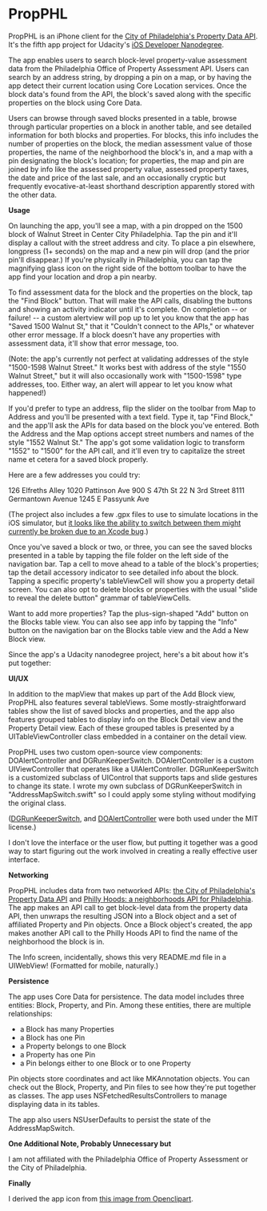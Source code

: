 PropPHL
=======

PropPHL is an iPhone client for the [City of Philadelphia's Property Data API](http://phlapi.com/opaapi.html). It's the fifth app project for Udacity's [iOS Developer Nanodegree](https://www.udacity.com/course/ios-developer-nanodegree--nd003).

The app enables users to search block-level property-value assessment data from the Philadelphia Office of Property Assessment API. Users can search by an address string, by dropping a pin on a map, or by having the app detect their current location using Core Location services. Once the block data's found from the API, the block's saved along with the specific properties on the block using Core Data. 

Users can browse through saved blocks presented in a table, browse through particular properties on a block in another table, and see detailed information for both blocks and properties. For blocks, this info includes the number of properties on the block, the median assessment value of those properties, the name of the neighborhood the block's in, and a map with a pin designating the block's location; for properties, the map and pin are joined by info like the assessed property value, assessed property taxes, the date and price of the last sale, and an occasionally cryptic but frequently evocative-at-least shorthand description apparently stored with the other data.

**Usage**

On launching the app, you'll see a map, with a pin dropped on the 1500 block of Walnut Street in Center City Philadelphia. Tap the pin and it'll display a callout with the street address and city. To place a pin elsewhere, longpress (1+ seconds) on the map and a new pin will drop (and the prior pin'll disappear.) If you're physically in Philadelphia, you can tap the magnifying glass icon on the right side of the bottom toolbar to have the app find your location and drop a pin nearby.

To find assessment data for the block and the properties on the block, tap the "Find Block" button. That will make the API calls, disabling the buttons and showing an activity indicator until it's complete. On completion -- or failure! -- a custom alertview will pop up to let you know that the app has "Saved 1500 Walnut St," that it "Couldn't connect to the APIs," or whatever other error message. If a block doesn't have any properties with assessment data, it'll show that error message, too.

(Note: the app's currently not perfect at validating addresses of the style "1500-1598 Walnut Street." It works best with address of the style "1550 Walnut Street," but it will also occasionally work with "1500-1598" type addresses, too. Either way, an alert will appear to let you know what happened!)

If you'd prefer to type an address, flip the slider on the toolbar from Map to Address and you'll be presented with a text field. Type it, tap "Find Block," and the app'll ask the APIs for data based on the block you've entered. Both the Address and the Map options accept street numbers and names of the style "1552 Walnut St." The app's got some validation logic to transform "1552" to "1500" for the API call, and it'll even try to capitalize the street name et cetera for a saved block properly.

Here are a few addresses you could try:

126 Elfreths Alley
1020 Pattinson Ave
900 S 47th St
22 N 3rd Street
8111 Germantown Avenue
1245 E Passyunk Ave

(The project also includes a few .gpx files to use to simulate locations in the iOS simulator, but [it looks like the ability to switch between them might currently be broken due to an Xcode bug](https://github.com/calabash/calabash-ios/issues/377#issuecomment-141967184).)

Once you've saved a block or two, or three, you can see the saved blocks presented in a table by tapping the file folder on the left side of the navigation bar. Tap a cell to move ahead to a table of the block's properties; tap the detail accessory indicator to see detailed info about the block. Tapping a specific property's tableViewCell will show you a property detail screen. You can also opt to delete blocks or properties with the usual "slide to reveal the delete button" grammar of tableViewCells.

Want to add more properties? Tap the plus-sign-shaped "Add" button on the Blocks table view. You can also see app info by tapping the "Info" button on the navigation bar on the Blocks table view and the Add a New Block view.

Since the app's a Udacity nanodegree project, here's a bit about how it's put together:

**UI/UX**

In addition to the mapView that makes up part of the Add Block view, PropPHL also features several tableViews. Some mostly-straightforward tables show the list of saved blocks and properties, and the app also features grouped tables to display info on the Block Detail view and the Property Detail view. Each of these grouped tables is presented by a UITableViewController class embedded in a container on the detail view.

PropPHL uses two custom open-source view components: DOAlertController and DGRunKeeperSwitch. DOAlertController is a custom UIViewController that operates like a UIAlertController. DGRunKeeperSwitch is a customized subclass of UIControl that supports taps and slide gestures to change its state. I wrote my own subclass of DGRunKeeperSwitch in "AddressMapSwitch.swift" so I could apply some styling without modifying the original class.

([DGRunKeeperSwitch](https://github.com/gontovnik/DGRunkeeperSwitch), and [DOAlertController](https://github.com/okmr-d/DOAlertController) were both used under the MIT license.)

I don't love the interface or the user flow, but putting it together was a good way to start figuring out the work involved in creating a really effective user interface.

**Networking**

PropPHL includes data from two networked APIs: [the City of Philadelphia's Property Data API](http://phlapi.com/opaapi.html) and [Philly Hoods: a neighborhoods API for Philadelphia](http://phillyhoods.net/). The app makes an API call to get block-level data from the property data API, then unwraps the resulting JSON into a Block object and a set of affiliated Property and Pin objects. Once a Block object's created, the app makes another API call to the Philly Hoods API to find the name of the neighborhood the block is in.

The Info screen, incidentally, shows this very README.md file in a UIWebView! (Formatted for mobile, naturally.)

**Persistence**

The app uses Core Data for persistence. The data model includes three entities: Block, Property, and Pin. Among these entities, there are multiple relationships:

- a Block has many Properties
- a Block has one Pin
- a Property belongs to one Block
- a Property has one Pin
- a Pin belongs either to one Block or to one Property

Pin objects store coordinates and act like MKAnnotation objects. You can check out the Block, Property, and Pin files to see how they're put together as classes. The app uses NSFetchedResultsControllers to manage displaying data in its tables.

The app also users NSUserDefaults to persist the state of the AddressMapSwitch.

**One Additional Note, Probably Unnecessary but**

I am not affiliated with the Philadelphia Office of Property Assessment or the City of Philadelphia.

**Finally**

I derived the app icon from [this image from Openclipart](https://openclipart.org/detail/179251/brown-house).
